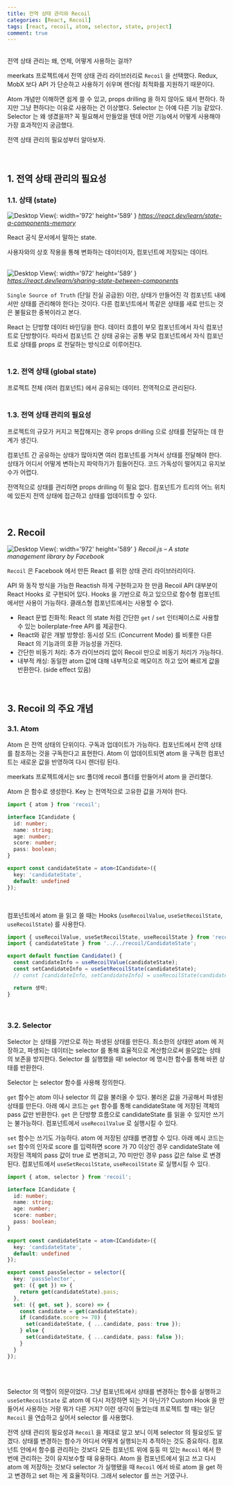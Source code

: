 ```yaml
---
title: 전역 상태 관리와 Recoil
categories: [React, Recoil]
tags: [react, recoil, atom, selector, state, project]
comment: true
---
```


<br />
전역 상태 관리는 왜, 언제, 어떻게 사용하는 걸까?

meerkats 프로젝트에서 전역 상태 관리 라이브러리로 `Recoil` 을 선택했다. Redux, MobX 보다 API 가 단순하고 사용하기 쉬우며 렌더링 최적화를 지원하기 때문이다.

Atom 개념만 이해하면 쉽게 쓸 수 있고, props drilling 을 하지 않아도 돼서 편하다. 하지만 그냥 편하다는 이유로 사용하는 건 이상했다. Selector 는 아예 다른 기능 같았다. Selector 는 왜 생겼을까? 꼭 필요해서 만들었을 텐데 어떤 기능에서 어떻게 사용해야 가장 효과적인지 궁금했다.

전역 상태 관리의 필요성부터 알아보자.
<br />
<br />
<br />

## 1. 전역 상태 관리의 필요성

### 1.1. 상태 (state)

![Desktop View](/assets/img/2023-06/2023-06-16-2-1.png){: width='972' height='589' }
_https://react.dev/learn/state-a-components-memory_

React 공식 문서에서 말하는 state.

사용자와의 상호 작용을 통해 변화하는 데이터이자, 컴포넌트에 저장되는 데이터.
<br />
<br />

![Desktop View](/assets/img/2023-06/2023-06-16-2-2.png){: width='972' height='589' }
_https://react.dev/learn/sharing-state-between-components_

`Single Source of Truth` (단일 진실 공급원) 이란, 상태가 만들어진 각 컴포넌트 내에서만 상태를 관리해야 한다는 것이다. 다른 컴포넌트에서 똑같은 상태를 새로 만드는 것은 불필요한 중복이라고 본다.

React 는 단방향 데이터 바인딩을 한다. 데이터 흐름이 부모 컴포넌트에서 자식 컴포넌트로 단방향이다. 따라서 컴포넌트 간 상태 공유는 공통 부모 컴포넌트에서 자식 컴포넌트로 상태를 props 로 전달하는 방식으로 이루어진다.
<br />
<br />

### 1.2. 전역 상태 (global state)

프로젝트 전체 (여러 컴포넌트) 에서 공유되는 데이터. 전역적으로 관리된다.
<br />
<br />

### 1.3. 전역 상태 관리의 필요성

프로젝트의 규모가 커지고 복잡해지는 경우 props drilling 으로 상태를 전달하는 데 한계가 생긴다.

컴포넌트 간 공유하는 상태가 많아지면 여러 컴포넌트를 거쳐서 상태를 전달해야 한다. 상태가 어디서 어떻게 변하는지 파악하기가 힘들어진다. 코드 가독성이 떨어지고 유지보수가 어렵다.

전역적으로 상태를 관리하면 props drilling 이 필요 없다. 컴포넌트가 트리의 어느 위치에 있든지 전역 상태에 접근하고 상태를 업데이트할 수 있다.
<br />
<br />
<br />

## 2. Recoil

![Desktop View](/assets/img/2023-06/2023-06-16-2-3.webp){: width='972' height='589' }
_Recoil.js – A state management library by Facebook_

`Recoil` 은 Facebook 에서 만든 React 를 위한 상태 관리 라이브러리이다.

API 와 동작 방식을 가능한 Reactish 하게 구현하고자 한 만큼 Recoil API 대부분이 React Hooks 로 구현되어 있다. Hooks 을 기반으로 하고 있으므로 함수형 컴포넌트에서만 사용이 가능하다. 클래스형 컴포넌트에서는 사용할 수 없다.

- React 문법 친화적: React 의 state 처럼 간단한 `get` / `set` 인터페이스로 사용할 수 있는 boilerplate-free API 를 제공한다.
- React와 같은 개발 방향성: 동시성 모드 (Concurrent Mode) 를 비롯한 다른 React 의 기능과의 호환 가능성을 가진다.
- 간단한 비동기 처리: 추가 라이브러리 없이 Recoil 만으로 비동기 처리가 가능하다.
- 내부적 캐싱: 동일한 atom 값에 대해 내부적으로 메모이즈 하고 있어 빠르게 값을 반환한다. (side effect 있음)
  <br />
  <br />
  <br />

## 3. Recoil 의 주요 개념

### 3.1. Atom

Atom 은 전역 상태의 단위이다. 구독과 업데이트가 가능하다. 컴포넌트에서 전역 상태를 참조하는 것을 구독한다고 표현한다. Atom 이 업데이트되면 atom 을 구독한 컴포넌트는 새로운 값을 반영하여 다시 렌더링 된다.

meerkats 프로젝트에서는 src 폴더에 recoil 폴더를 만들어서 atom 을 관리했다.

Atom 은 함수로 생성한다. Key 는 전역적으로 고유한 값을 가져야 한다.

```typescript
import { atom } from 'recoil';

interface ICandidate {
  id: number;
  name: string;
  age: number;
  score: number;
  pass: boolean;
}

export const candidateState = atom<ICandidate>({
  key: 'candidateState',
  default: undefined
});
```

<br />

컴포넌트에서 atom 을 읽고 쓸 때는 Hooks (`useRecoilValue`, `useSetRecoilState`, `useRecoilState`) 를 사용한다.

```typescript
import { useRecoilValue, useSetRecoilState, useRecoilState } from 'recoil';
import { candidateState } from '../../recoil/CandidateState';

export default function Candidate() {
  const candidateInfo = useRecoilValue(candidateState);
  const setCandidateInfo = useSetRecoilState(candidateState);
  // const [candidateInfo, setCandidateInfo] = useRecoilState(candidateState);

  return 생략;
}
```

<br />

### 3.2. Selector

Selector 는 상태를 기반으로 하는 파생된 상태를 만든다. 최소한의 상태만 atom 에 저장하고, 파생되는 데이터는 selector 를 통해 효율적으로 계산함으로써 쓸모없는 상태의 보존을 방지한다. Selector 를 실행했을 때! selector 에 명시한 함수를 통해 바뀐 상태를 반환한다.

Selector 는 selector 함수를 사용해 정의한다.

`get` 함수는 atom 이나 selector 의 값을 불러올 수 있다. 불러온 값을 가공해서 파생된 상태를 만든다. 아래 예시 코드는 `get` 함수를 통해 candidateState 에 저장된 객체의 pass 값만 반환한다. `get` 은 단방향 흐름으로 candidateState 를 읽을 수 있지만 쓰기는 불가능하다. 컴포넌트에서 `useRecoilValue` 로 실행시킬 수 있다.

`set` 함수는 쓰기도 가능하다. atom 에 저장된 상태를 변경할 수 있다. 아래 예시 코드는 `set` 함수의 인자로 score 를 입력하면 score 가 70 이상인 경우 candidateState 에 저장된 객체의 pass 값이 true 로 변경되고, 70 미만인 경우 pass 값은 false 로 변경된다. 컴포넌트에서 `useSetRecoilState`, `useRecoilState` 로 실행시킬 수 있다.

```typescript
import { atom, selector } from 'recoil';

interface ICandidate {
  id: number;
  name: string;
  age: number;
  score: number;
  pass: boolean;
}

export const candidateState = atom<ICandidate>({
  key: 'candidateState',
  default: undefined
});

export const passSelector = selector({
  key: 'passSelector',
  get: ({ get }) => {
    return get(candidateState).pass;
  },
  set: ({ get, set }, score) => {
    const candidate = get(candidateState);
    if (candidate.score >= 70) {
      set(candidateState, { ...candidate, pass: true });
    } else {
      set(candidateState, { ...candidate, pass: false });
    }
  }
});
```

<br />
<br />

Selector 의 역할이 의문이었다. 그냥 컴포넌트에서 상태를 변경하는 함수를 실행하고 `useSetRecoilState` 로 atom 에 다시 저장하면 되는 거 아닌가? Custom Hook 을 만들어서 사용하는 거랑 뭐가 다른 거지? 이런 생각이 들었는데 프로젝트 할 때는 일단 `Recoil` 을 연습하고 싶어서 selector 를 사용했다.

전역 상태 관리의 필요성과 `Recoil` 을 제대로 알고 보니 이제 selector 의 필요성도 알겠다. 상태를 변경하는 함수가 어디서 어떻게 실행되는지 추적하는 것도 중요하다. 컴포넌트 안에서 함수를 관리하는 것보다 모든 컴포넌트 위에 둥둥 떠 있는 `Recoil` 에서 한 번에 관리하는 것이 유지보수할 때 유용하다. Atom 을 컴포넌트에서 읽고 쓰고 다시 atom 에 저장하는 것보다 selector 가 실행됐을 때 `Recoil` 에서 바로 atom 을 get 하고 변경하고 set 하는 게 효율적이다.
그래서 selector 를 쓰는 거였구나.

